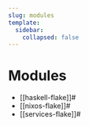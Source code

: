 ```yaml
---
slug: modules
template:
  sidebar:
    collapsed: false
---
```


# Modules

- [[haskell-flake]]#
- [[nixos-flake]]#
- [[services-flake]]#